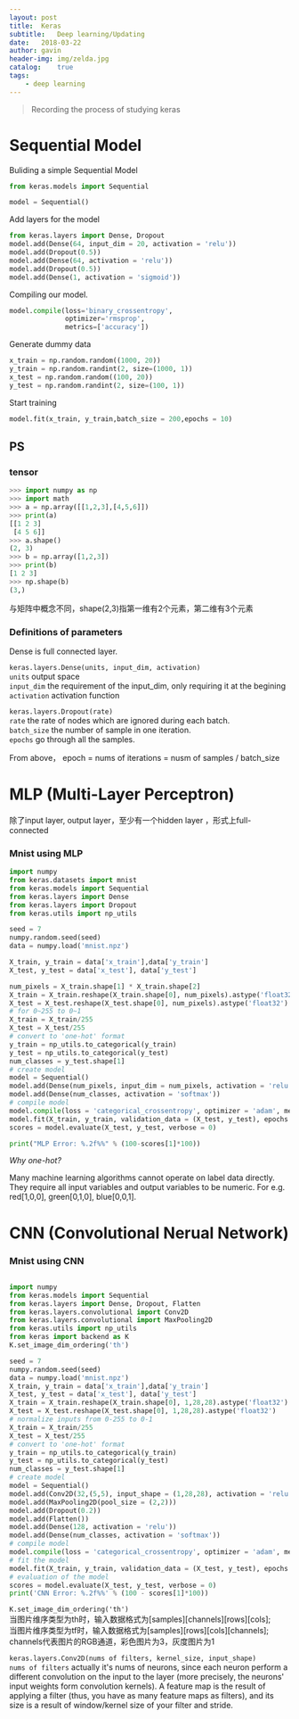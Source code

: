 ```yaml
---
layout: post
title:  Keras
subtitle:   Deep learning/Updating
date:   2018-03-22
author: gavin
header-img: img/zelda.jpg
catalog:    true
tags:
    - deep learning
---
```


>Recording the process of studying keras

# Sequential Model

Buliding a simple Sequential Model

```python
from keras.models import Sequential

model = Sequential()
```

Add layers for the model

```python
from keras.layers import Dense, Dropout
model.add(Dense(64, input_dim = 20, activation = 'relu'))
model.add(Dropout(0.5))
model.add(Dense(64, activation = 'relu'))
model.add(Dropout(0.5))
model.add(Dense(1, activation = 'sigmoid'))

```
Compiling our model.

```python
model.compile(loss='binary_crossentropy',
              optimizer='rmsprop',
              metrics=['accuracy'])
```

Generate dummy data

```python
x_train = np.random.random((1000, 20))
y_train = np.random.randint(2, size=(1000, 1))
x_test = np.random.random((100, 20))
y_test = np.random.randint(2, size=(100, 1))

```

Start training

```python
model.fit(x_train, y_train,batch_size = 200,epochs = 10)
```

## PS

### tensor 

```python
>>> import numpy as np
>>> import math
>>> a = np.array([[1,2,3],[4,5,6]])
>>> print(a)
[[1 2 3]
 [4 5 6]]
>>> a.shape()
(2, 3)
>>> b = np.array([1,2,3])
>>> print(b)
[1 2 3]
>>> np.shape(b)
(3,)

```
与矩阵中概念不同，shape(2,3)指第一维有2个元素，第二维有3个元素

### Definitions of parameters

Dense is full connected layer.

`keras.layers.Dense(units, input_dim, activation)`<br>
`units` output space<br>
`input_dim` the requirement of the input_dim, only requiring it at the begining<br>
`activation`  activation function<br>

`keras.layers.Dropout(rate)`<br>
`rate` the rate of nodes which are ignored during each batch.<br>
`batch_size` the number of sample in one iteration.<br>
`epochs` go through all the samples.

From above， epoch = nums of iterations = nusm of samples / batch_size


# MLP (Multi-Layer Perceptron) 

除了input layer, output layer，至少有一个hidden layer ，形式上full-connected

### Mnist using MLP

```python
import numpy
from keras.datasets import mnist
from keras.models import Sequential
from keras.layers import Dense
from keras.layers import Dropout
from keras.utils import np_utils

seed = 7
numpy.random.seed(seed)
data = numpy.load('mnist.npz')

X_train, y_train = data['x_train'],data['y_train']
X_test, y_test = data['x_test'], data['y_test']

num_pixels = X_train.shape[1] * X_train.shape[2]
X_train = X_train.reshape(X_train.shape[0], num_pixels).astype('float32')
X_test = X_test.reshape(X_test.shape[0], num_pixels).astype('float32')
# for 0~255 to 0~1
X_train = X_train/255
X_test = X_test/255
# convert to 'one-hot' format
y_train = np_utils.to_categorical(y_train)
y_test = np_utils.to_categorical(y_test)
num_classes = y_test.shape[1]
# create model
model = Sequential()
model.add(Dense(num_pixels, input_dim = num_pixels, activation = 'relu'))
model.add(Dense(num_classes, activation = 'softmax'))
# compile model
model.compile(loss = 'categorical_crossentropy', optimizer = 'adam', metrics = ['accuracy'])
model.fit(X_train, y_train, validation_data = (X_test, y_test), epochs = 10, batch_size = 200, verbose = 2)
scores = model.evaluate(X_test, y_test, verbose = 0)

print("MLP Error: %.2f%%" % (100-scores[1]*100))
```

*Why one-hot?*

Many machine learning algorithms cannot operate on label data directly. They require all input variables and output variables to be numeric. For e.g. red[1,0,0], green[0,1,0], blue[0,0,1].

# CNN (Convolutional Nerual Network)

### Mnist using CNN

```python

import numpy
from keras.models import Sequential
from keras.layers import Dense, Dropout, Flatten
from keras.layers.convolutional import Conv2D
from keras.layers.convolutional import MaxPooling2D
from keras.utils import np_utils
from keras import backend as K
K.set_image_dim_ordering('th')

seed = 7
numpy.random.seed(seed)
data = numpy.load('mnist.npz')
X_train, y_train = data['x_train'],data['y_train']
X_test, y_test = data['x_test'], data['y_test']
X_train = X_train.reshape(X_train.shape[0], 1,28,28).astype('float32')
X_test = X_test.reshape(X_test.shape[0], 1,28,28).astype('float32')
# normalize inputs from 0-255 to 0-1
X_train = X_train/255
X_test = X_test/255
# convert to 'one-hot' format
y_train = np_utils.to_categorical(y_train)
y_test = np_utils.to_categorical(y_test)
num_classes = y_test.shape[1]
# create model
model = Sequential()
model.add(Conv2D(32,(5,5), input_shape = (1,28,28), activation = 'relu'))
model.add(MaxPooling2D(pool_size = (2,2)))
model.add(Dropout(0.2))
model.add(Flatten())
model.add(Dense(128, activation = 'relu'))
model.add(Dense(num_classes, activation = 'softmax'))
# compile model
model.compile(loss = 'categorical_crossentropy', optimizer = 'adam', metrics = ['accuracy'])
# fit the model
model.fit(X_train, y_train, validation_data = (X_test, y_test), epochs = 10, batch_size = 200, verbose = 2)
# evaluation of the model
scores = model.evaluate(X_test, y_test, verbose = 0)
print('CNN Error: %.2f%%' % (100 - scores[1]*100))

```
`K.set_image_dim_ordering('th')` <br>
当图片维序类型为th时，输入数据格式为[samples][channels][rows][cols];<br>
当图片维序类型为tf时，输入数据格式为[samples][rows][cols][channels];<br>
channels代表图片的RGB通道，彩色图片为3，灰度图片为1

`keras.layers.Conv2D(nums of filters, kernel_size, input_shape)`<br>
`nums of filters` actually it's nums of neurons, since each neuron perform a different convolution on the input to the layer (more precisely, the neurons' input weights form convolution kernels). A feature map is the result of applying a filter (thus, you have as many feature maps as filters), and its size is a result of window/kernel size of your filter and stride.<br>


